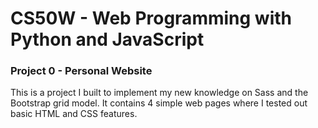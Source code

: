 # CS50W - Web Programming with Python and JavaScript

### Project 0 - Personal Website

This is a project I built to implement my new knowledge on Sass and 
the Bootstrap grid model. It contains 4 simple web pages where I tested
out basic HTML and CSS features.
